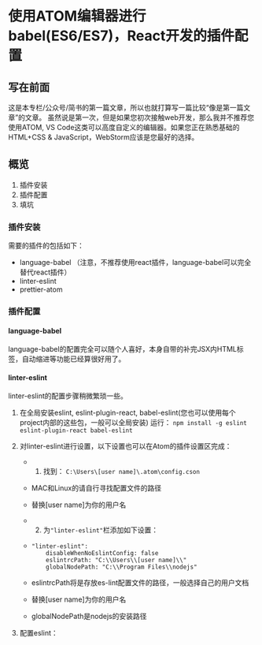 # 使用ATOM编辑器进行babel(ES6/ES7)，React开发的插件配置

## 写在前面
这是本专栏/公众号/简书的第一篇文章，所以也就打算写一篇比较“像是第一篇文章”的文章。
虽然说是第一次，但是如果您初次接触web开发，那么我并不推荐您使用ATOM, VS Code这类可以高度自定义的编辑器。如果您正在熟悉基础的HTML+CSS & JavaScript，WebStorm应该是您最好的选择。

## 概览
1. 插件安装
2. 插件配置
3. 填坑

### 插件安装
需要的插件的包括如下：
* language-babel （注意，不推荐使用react插件，language-babel可以完全替代react插件）
* linter-eslint
* prettier-atom

### 插件配置

#### language-babel
language-babel的配置完全可以随个人喜好，本身自带的补完JSX内HTML标签，自动缩进等功能已经算很好用了。

#### linter-eslint
linter-eslint的配置步骤稍微繁琐一些。
1. 在全局安装eslint, eslint-plugin-react, babel-eslint(您也可以使用每个project内部的这些包，一般可以全局安装)
运行：
 `npm install -g eslint eslint-plugin-react babel-eslint`

2. 对linter-eslint进行设置，以下设置也可以在Atom的插件设置区完成：

    - 1. 找到：
  `C:\Users\[user name]\.atom\config.cson`
     - MAC和Linux的请自行寻找配置文件的路径
     - 替换[user name]为你的用户名

    - 2. 为`"linter-eslint"`栏添加如下设置：
     -  ```
        "linter-eslint":
            disableWhenNoEslintConfig: false
            eslintrcPath: "C:\\Users\\[user name]\\"
            globalNodePath: "C:\\Program Files\\nodejs"
        ```
     - eslintrcPath将是存放es-lint配置文件的路径，一般选择自己的用户文档
     - 替换[user name]为你的用户名
     - globalNodePath是nodejs的安装路径

3. 配置eslint：
